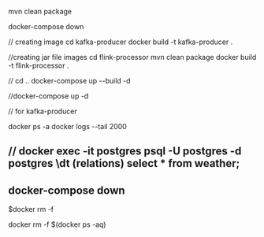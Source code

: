 mvn clean package

docker-compose down

//
creating image
cd kafka-producer
docker build -t kafka-producer .


//creating jar file images
cd flink-processor
mvn clean package 
docker build -t flink-processor .

//
cd ..
docker-compose up --build -d

//docker-compose up -d

//
for kafka-producer

docker ps -a
docker logs --tail 2000 <id>

//
docker exec -it postgres psql -U postgres -d postgres
\dt (relations)
select * from weather;
-------------------------------------
docker-compose down
--------------------------
$docker rm -f

docker rm -f $(docker ps -aq)


